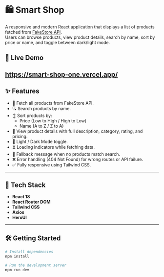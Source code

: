 # 🛍️ Smart Shop

A responsive and modern React application that displays a list of products fetched from [FakeStore API](https://fakestoreapi.com/).  
Users can browse products, view product details, search by name, sort by price or name, and toggle between dark/light mode.

## 🚀 Live Demo

https://smart-shop-one.vercel.app/
---

## ✨ Features

- 🔄 Fetch all products from FakeStore API.
- 🔍 Search products by name.
- ↕️ Sort products by:
  - Price (Low to High / High to Low)
  - Name (A to Z / Z to A)
- 🔁 View product details with full description, category, rating, and pricing.
- 🌙 Light / Dark Mode toggle.
- ⏳ Loading indicators while fetching data.
- 🛑 Fallback message when no products match search.
- ❌ Error handling (404 Not Found) for wrong routes or API failure.
- ✅ Fully responsive using Tailwind CSS.

---

## 🧱 Tech Stack

- **React 18**
- **React Router DOM**
- **Tailwind CSS**
- **Axios**
- **HeroUI**

---

## 🛠 Getting Started

```bash
# Install dependencies
npm install

# Run the development server
npm run dev
